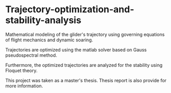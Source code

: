 # Trajectory-optimization-and-stability-analysis

Mathematical modeling of the glider's trajectory using governing equations of flight mechanics and dynamic soaring. 

Trajectories are optimized using the matlab solver based on Gauss pseudospectral method.

Furthermore, the optimized trajectories are analyzed for the stability using Floquet theory.

This project was taken as a master's thesis. Thesis report is also provide for more information. 
